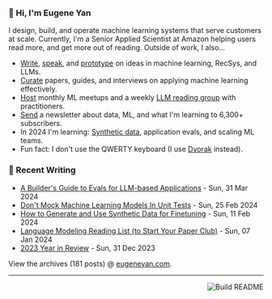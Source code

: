 ### 👋 Hi, I'm Eugene Yan

I design, build, and operate machine learning systems that serve customers at scale. Currently, I'm a Senior Applied Scientist at Amazon helping users read more, and get more out of reading. Outside of work, I also...

- [Write](https://eugeneyan.com/writing/), [speak](https://eugeneyan.com/speaking/), and [prototype](https://eugeneyan.com/prototyping/) on ideas in machine learning, RecSys, and LLMs.
- [Curate](https://applyingml.com) papers, guides, and interviews on applying machine learning effectively.
- [Host](https://www.meetup.com/ml-meetups-virtual/) monthly ML meetups and a weekly [LLM reading group](https://lu.ma/llm-paper-club) with practitioners.
- [Send](https://eugeneyan.com/subscribe/) a newsletter about data, ML, and what I'm learning to 6,300+ subscribers.
- In 2024 I'm learning: [Synthetic data](https://eugeneyan.com/writing/synthetic/), application evals, and scaling ML teams.
- Fun fact: I don't use the QWERTY keyboard (I use [Dvorak](https://en.wikipedia.org/wiki/Dvorak_keyboard_layout) instead).

### 📝 Recent Writing

<!-- writing starts -->
* [A Builder's Guide to Evals for LLM-based Applications](https://eugeneyan.com//writing/evals/) - Sun, 31 Mar 2024
* [Don't Mock Machine Learning Models In Unit Tests](https://eugeneyan.com//writing/unit-testing-ml/) - Sun, 25 Feb 2024
* [How to Generate and Use Synthetic Data for Finetuning](https://eugeneyan.com//writing/synthetic/) - Sun, 11 Feb 2024
* [Language Modeling Reading List (to Start Your Paper Club)](https://eugeneyan.com//writing/llm-reading-list/) - Sun, 07 Jan 2024
* [2023 Year in Review](https://eugeneyan.com//writing/2023-review/) - Sun, 31 Dec 2023
<!-- writing ends -->

View the archives (<!-- writing_count starts -->181<!-- writing_count ends --> posts) @ [eugeneyan.com](https://eugeneyan.com).

---
<a href="https://github.com/eugeneyan/eugeneyan/actions"><img src="https://github.com/eugeneyan/eugeneyan/workflows/Build%20README/badge.svg?branch=master" align="right" alt="Build README"></a>
